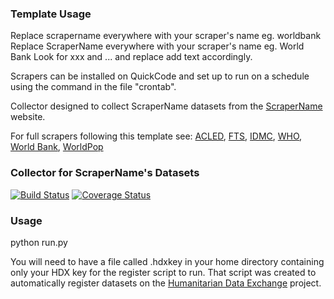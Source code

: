 ### Template Usage

Replace scrapername everywhere with your scraper's name eg. worldbank
Replace ScraperName everywhere with your scraper's name eg. World Bank
Look for xxx and ... and replace add text accordingly.

Scrapers can be installed on QuickCode and set up to run on a schedule 
using the command in the file "crontab".

Collector designed to collect ScraperName datasets from the [ScraperName](http://) website.

For full scrapers following this template see:
[ACLED](https://github.com/OCHA-DAP/hdxscraper-acled-africa),
[FTS](https://github.com/OCHA-DAP/hdxscraper-fts),
[IDMC](https://github.com/OCHA-DAP/hdxscraper-idmc),
[WHO](https://github.com/OCHA-DAP/hdxscraper-who),
[World Bank](https://github.com/OCHA-DAP/hdxscraper-worldbank),
[WorldPop](https://github.com/OCHA-DAP/hdxscraper-worldpop)


### Collector for ScraperName's Datasets
[![Build Status](https://travis-ci.org/OCHA-DAP/hdxscraper-scrapername.svg?branch=master&ts=1)](https://travis-ci.org/OCHA-DAP/hdxscraper-scrapername) [![Coverage Status](https://coveralls.io/repos/github/OCHA-DAP/hdxscraper-scrapername/badge.svg?branch=master&ts=1)](https://coveralls.io/github/OCHA-DAP/hdxscraper-scrapername?branch=master)

### Usage
python run.py

You will need to have a file called .hdxkey in your home directory containing only your HDX key for the register script to run. That script was created to automatically register datasets on the [Humanitarian Data Exchange](http://data.humdata.org/) project.